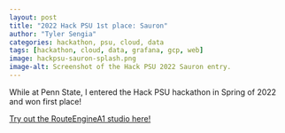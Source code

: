```yaml
---
layout: post
title: "2022 Hack PSU 1st place: Sauron"
author: "Tyler Sengia"
categories: hackathon, psu, cloud, data
tags: [hackathon, cloud, data, grafana, gcp, web]
image: hackpsu-sauron-splash.png
image-alt: Screenshot of the Hack PSU 2022 Sauron entry.
---
```


While at Penn State, I entered the Hack PSU hackathon in Spring of 2022 and won first place!  


<div class="note" >
  <a href="assets/static/route-engine-a1/studio.html" >Try out the RouteEngineA1 studio here!</a>
</div>
